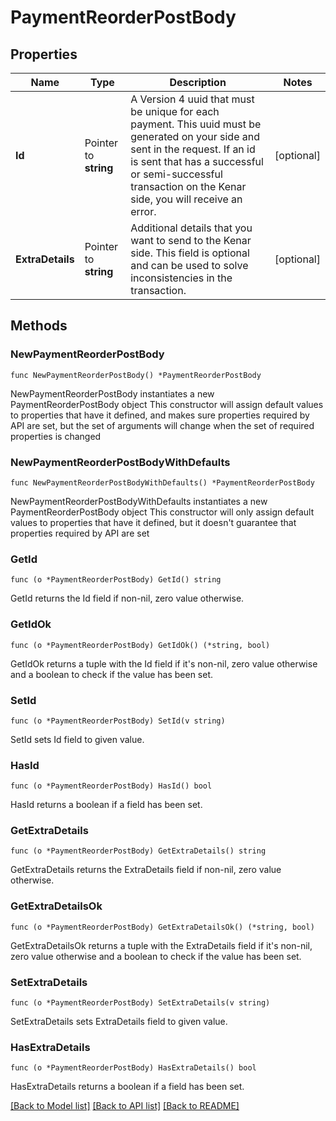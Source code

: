 # PaymentReorderPostBody

## Properties

Name | Type | Description | Notes
------------ | ------------- | ------------- | -------------
**Id** | Pointer to **string** | A Version 4 uuid that must be unique for each payment. This uuid must be generated on your side and sent in the request. If an id is sent that has a successful or semi-successful transaction on the Kenar side, you will receive an error. | [optional] 
**ExtraDetails** | Pointer to **string** | Additional details that you want to send to the Kenar side. This field is optional and can be used to solve inconsistencies in the transaction. | [optional] 

## Methods

### NewPaymentReorderPostBody

`func NewPaymentReorderPostBody() *PaymentReorderPostBody`

NewPaymentReorderPostBody instantiates a new PaymentReorderPostBody object
This constructor will assign default values to properties that have it defined,
and makes sure properties required by API are set, but the set of arguments
will change when the set of required properties is changed

### NewPaymentReorderPostBodyWithDefaults

`func NewPaymentReorderPostBodyWithDefaults() *PaymentReorderPostBody`

NewPaymentReorderPostBodyWithDefaults instantiates a new PaymentReorderPostBody object
This constructor will only assign default values to properties that have it defined,
but it doesn't guarantee that properties required by API are set

### GetId

`func (o *PaymentReorderPostBody) GetId() string`

GetId returns the Id field if non-nil, zero value otherwise.

### GetIdOk

`func (o *PaymentReorderPostBody) GetIdOk() (*string, bool)`

GetIdOk returns a tuple with the Id field if it's non-nil, zero value otherwise
and a boolean to check if the value has been set.

### SetId

`func (o *PaymentReorderPostBody) SetId(v string)`

SetId sets Id field to given value.

### HasId

`func (o *PaymentReorderPostBody) HasId() bool`

HasId returns a boolean if a field has been set.

### GetExtraDetails

`func (o *PaymentReorderPostBody) GetExtraDetails() string`

GetExtraDetails returns the ExtraDetails field if non-nil, zero value otherwise.

### GetExtraDetailsOk

`func (o *PaymentReorderPostBody) GetExtraDetailsOk() (*string, bool)`

GetExtraDetailsOk returns a tuple with the ExtraDetails field if it's non-nil, zero value otherwise
and a boolean to check if the value has been set.

### SetExtraDetails

`func (o *PaymentReorderPostBody) SetExtraDetails(v string)`

SetExtraDetails sets ExtraDetails field to given value.

### HasExtraDetails

`func (o *PaymentReorderPostBody) HasExtraDetails() bool`

HasExtraDetails returns a boolean if a field has been set.


[[Back to Model list]](../README.md#documentation-for-models) [[Back to API list]](../README.md#documentation-for-api-endpoints) [[Back to README]](../README.md)


